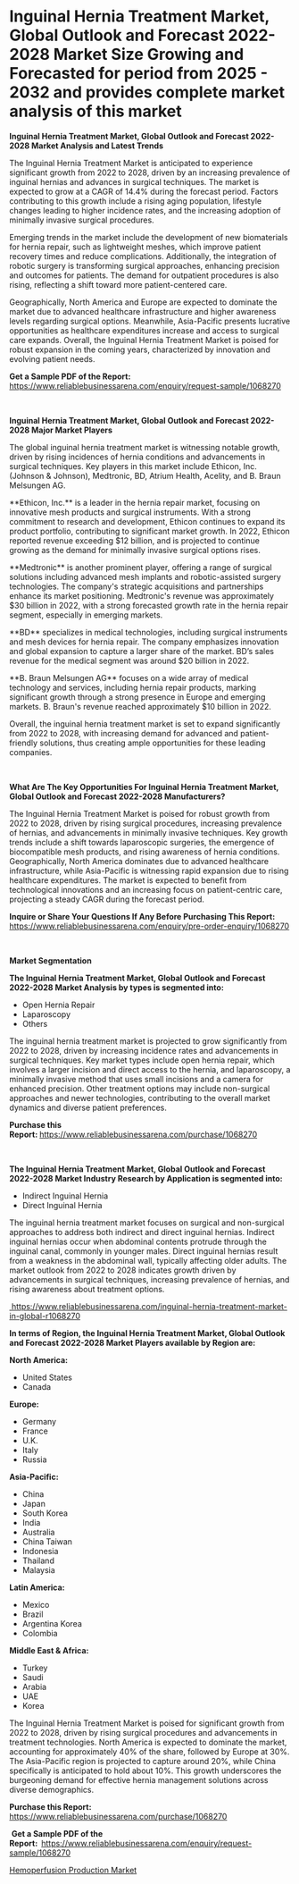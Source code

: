 <p><h1>Inguinal Hernia Treatment Market, Global Outlook and Forecast 2022-2028 Market Size Growing and Forecasted for period from 2025 - 2032 and provides complete market analysis of this market</h1></p><p><strong>Inguinal Hernia Treatment Market, Global Outlook and Forecast 2022-2028 Market Analysis and Latest Trends</strong></p>
<p><p>The Inguinal Hernia Treatment Market is anticipated to experience significant growth from 2022 to 2028, driven by an increasing prevalence of inguinal hernias and advances in surgical techniques. The market is expected to grow at a CAGR of 14.4% during the forecast period. Factors contributing to this growth include a rising aging population, lifestyle changes leading to higher incidence rates, and the increasing adoption of minimally invasive surgical procedures.</p><p>Emerging trends in the market include the development of new biomaterials for hernia repair, such as lightweight meshes, which improve patient recovery times and reduce complications. Additionally, the integration of robotic surgery is transforming surgical approaches, enhancing precision and outcomes for patients. The demand for outpatient procedures is also rising, reflecting a shift toward more patient-centered care.</p><p>Geographically, North America and Europe are expected to dominate the market due to advanced healthcare infrastructure and higher awareness levels regarding surgical options. Meanwhile, Asia-Pacific presents lucrative opportunities as healthcare expenditures increase and access to surgical care expands. Overall, the Inguinal Hernia Treatment Market is poised for robust expansion in the coming years, characterized by innovation and evolving patient needs.</p></p>
<p><strong>Get a Sample PDF of the Report:&nbsp;</strong> <a href="https://www.reliablebusinessarena.com/enquiry/request-sample/1068270?utm_campaign=2793&utm_medium=2&utm_source=Github&utm_content=ia&utm_term=21032025&utm_id=inguinal-hernia-treatment-market-global-outlook-and-forecast-2022-2028">https://www.reliablebusinessarena.com/enquiry/request-sample/1068270</a></p>
<p>&nbsp;</p>
<p><strong>Inguinal Hernia Treatment Market, Global Outlook and Forecast 2022-2028 Major Market Players</strong></p>
<p><p>The global inguinal hernia treatment market is witnessing notable growth, driven by rising incidences of hernia conditions and advancements in surgical techniques. Key players in this market include Ethicon, Inc. (Johnson & Johnson), Medtronic, BD, Atrium Health, Acelity, and B. Braun Melsungen AG.</p><p>**Ethicon, Inc.** is a leader in the hernia repair market, focusing on innovative mesh products and surgical instruments. With a strong commitment to research and development, Ethicon continues to expand its product portfolio, contributing to significant market growth. In 2022, Ethicon reported revenue exceeding $12 billion, and is projected to continue growing as the demand for minimally invasive surgical options rises.</p><p>**Medtronic** is another prominent player, offering a range of surgical solutions including advanced mesh implants and robotic-assisted surgery technologies. The company's strategic acquisitions and partnerships enhance its market positioning. Medtronic's revenue was approximately $30 billion in 2022, with a strong forecasted growth rate in the hernia repair segment, especially in emerging markets.</p><p>**BD** specializes in medical technologies, including surgical instruments and mesh devices for hernia repair. The company emphasizes innovation and global expansion to capture a larger share of the market. BD’s sales revenue for the medical segment was around $20 billion in 2022.</p><p>**B. Braun Melsungen AG** focuses on a wide array of medical technology and services, including hernia repair products, marking significant growth through a strong presence in Europe and emerging markets. B. Braun's revenue reached approximately $10 billion in 2022.</p><p>Overall, the inguinal hernia treatment market is set to expand significantly from 2022 to 2028, with increasing demand for advanced and patient-friendly solutions, thus creating ample opportunities for these leading companies.</p></p>
<p>&nbsp;</p>
<p><strong>What Are The Key Opportunities For Inguinal Hernia Treatment Market, Global Outlook and Forecast 2022-2028 Manufacturers?</strong></p>
<p><p>The Inguinal Hernia Treatment Market is poised for robust growth from 2022 to 2028, driven by rising surgical procedures, increasing prevalence of hernias, and advancements in minimally invasive techniques. Key growth trends include a shift towards laparoscopic surgeries, the emergence of biocompatible mesh products, and rising awareness of hernia conditions. Geographically, North America dominates due to advanced healthcare infrastructure, while Asia-Pacific is witnessing rapid expansion due to rising healthcare expenditures. The market is expected to benefit from technological innovations and an increasing focus on patient-centric care, projecting a steady CAGR during the forecast period.</p></p>
<p><strong>Inquire or Share Your Questions If Any Before Purchasing This Report:</strong> <a href="https://www.reliablebusinessarena.com/enquiry/pre-order-enquiry/1068270?utm_campaign=2793&utm_medium=2&utm_source=Github&utm_content=ia&utm_term=21032025&utm_id=inguinal-hernia-treatment-market-global-outlook-and-forecast-2022-2028">https://www.reliablebusinessarena.com/enquiry/pre-order-enquiry/1068270</a></p>
<p>&nbsp;</p>
<p><strong>Market Segmentation</strong></p>
<p><strong>The Inguinal Hernia Treatment Market, Global Outlook and Forecast 2022-2028 Market Analysis by types is segmented into:</strong></p>
<p><ul><li>Open Hernia Repair</li><li>Laparoscopy</li><li>Others</li></ul></p>
<p><p>The inguinal hernia treatment market is projected to grow significantly from 2022 to 2028, driven by increasing incidence rates and advancements in surgical techniques. Key market types include open hernia repair, which involves a larger incision and direct access to the hernia, and laparoscopy, a minimally invasive method that uses small incisions and a camera for enhanced precision. Other treatment options may include non-surgical approaches and newer technologies, contributing to the overall market dynamics and diverse patient preferences.</p></p>
<p><strong>Purchase this Report:&nbsp;</strong><a href="https://www.reliablebusinessarena.com/purchase/1068270?utm_campaign=2793&utm_medium=2&utm_source=Github&utm_content=ia&utm_term=21032025&utm_id=inguinal-hernia-treatment-market-global-outlook-and-forecast-2022-2028">https://www.reliablebusinessarena.com/purchase/1068270</a></p>
<p>&nbsp;</p>
<p><strong>The Inguinal Hernia Treatment Market, Global Outlook and Forecast 2022-2028 Market Industry Research by Application is segmented into:</strong></p>
<p><ul><li>Indirect Inguinal Hernia</li><li>Direct Inguinal Hernia</li></ul></p>
<p><p>The inguinal hernia treatment market focuses on surgical and non-surgical approaches to address both indirect and direct inguinal hernias. Indirect inguinal hernias occur when abdominal contents protrude through the inguinal canal, commonly in younger males. Direct inguinal hernias result from a weakness in the abdominal wall, typically affecting older adults. The market outlook from 2022 to 2028 indicates growth driven by advancements in surgical techniques, increasing prevalence of hernias, and rising awareness about treatment options.</p></p>
<p><a href="https://www.reliablebusinessarena.com/inguinal-hernia-treatment-market-in-global-r1068270?utm_campaign=2793&utm_medium=2&utm_source=Github&utm_content=ia&utm_term=21032025&utm_id=inguinal-hernia-treatment-market-global-outlook-and-forecast-2022-2028">&nbsp;https://www.reliablebusinessarena.com/inguinal-hernia-treatment-market-in-global-r1068270</a></p>
<p><strong>In terms of Region, the Inguinal Hernia Treatment Market, Global Outlook and Forecast 2022-2028 Market Players available by Region are:</strong></p>
<p>
    <p> <strong> North America: </strong>
        <ul>
            <li>United States</li>
            <li>Canada</li>
        </ul>
        </p> 
    <p> <strong> Europe: </strong>
        <ul>
            <li>Germany</li>
            <li>France</li>
            <li>U.K.</li>
            <li>Italy</li>
            <li>Russia</li>
        </ul>
        </p> 
    <p> <strong> Asia-Pacific: </strong>
        <ul>
            <li>China</li>
            <li>Japan</li>
            <li>South Korea</li>
            <li>India</li>
            <li>Australia</li>
            <li>China Taiwan</li>
            <li>Indonesia</li>
            <li>Thailand</li>
            <li>Malaysia</li>
        </ul>
        </p> 
    <p> <strong> Latin America: </strong>
        <ul>
            <li>Mexico</li>
            <li>Brazil</li>
            <li>Argentina Korea</li>
            <li>Colombia</li>
        </ul>
        </p> 
    <p> <strong> Middle East & Africa: </strong>
        <ul>
            <li>Turkey</li>
            <li>Saudi</li>
            <li>Arabia</li>
            <li>UAE</li>
            <li>Korea</li>
        </ul>
    </p>
    </p>
<p><p>The Inguinal Hernia Treatment Market is poised for significant growth from 2022 to 2028, driven by rising surgical procedures and advancements in treatment technologies. North America is expected to dominate the market, accounting for approximately 40% of the share, followed by Europe at 30%. The Asia-Pacific region is projected to capture around 20%, while China specifically is anticipated to hold about 10%. This growth underscores the burgeoning demand for effective hernia management solutions across diverse demographics.</p></p>
<p><strong>Purchase this Report: </strong><a href="https://www.reliablebusinessarena.com/purchase/1068270?utm_campaign=2793&utm_medium=2&utm_source=Github&utm_content=ia&utm_term=21032025&utm_id=inguinal-hernia-treatment-market-global-outlook-and-forecast-2022-2028">https://www.reliablebusinessarena.com/purchase/1068270</a></p>
<p>&nbsp;<strong>Get a Sample PDF of the Report:&nbsp;&nbsp;</strong><a href="https://www.reliablebusinessarena.com/enquiry/request-sample/1068270?utm_campaign=2793&utm_medium=2&utm_source=Github&utm_content=ia&utm_term=21032025&utm_id=inguinal-hernia-treatment-market-global-outlook-and-forecast-2022-2028">https://www.reliablebusinessarena.com/enquiry/request-sample/1068270</a></p>
<p><strong></strong></p>
<p><p><a href="https://github.com/diosohusch6x/Market-Research-Report-List-1/blob/main/hemoperfusion-production-market.md?utm_campaign=2793&utm_medium=2&utm_source=Github&utm_content=ia&utm_term=21032025&utm_id=inguinal-hernia-treatment-market-global-outlook-and-forecast-2022-2028">Hemoperfusion Production Market</a></p></p>